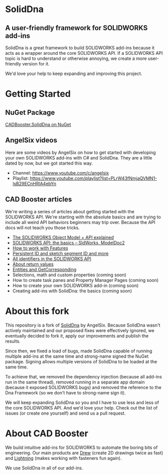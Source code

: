 # SolidDna
## A user-friendly framework for SOLIDWORKS add-ins
SolidDna is a great framework to build SOLIDWORKS add-ins because it acts as a wrapper around the core SOLIDWORKS API. If a SOLIDWORKS API topic is hard to understand or otherwise annoying, we create a more user-friendly version for it. 

We'd love your help to keep expanding and improving this project.

# Getting Started

## NuGet Package
[CADBooster.SolidDna on NuGet](https://www.nuget.org/packages/CADBooster.SolidDna)

## AngelSix videos
Here are some videos by AngelSix on how to get started with developing your own SOLIDWORKS add-ins with C# and SolidDna. They are a little dated by now, but we got started this way.

- Channel: https://www.youtube.com/c/angelsix
- Playlist: https://www.youtube.com/playlist?list=PLrW43fNmjaQVMN1-lsB29ECnHRlA4ebYn

## CAD Booster articles
We're writing a series of articles about getting started with the SOLIDWORKS API. We're starting with the absolute basics and are trying to include all weird API behaviors beginners may trip over. Because the API docs will not teach you those tricks.

- [The SOLIDWORKS Object Model + API explained](https://cadbooster.com/the-solidworks-object-model-api-explained-part-1/)
- [SOLIDWORKS API: the basics – SldWorks, ModelDoc2](https://cadbooster.com/solidworks-api-basics-sldworks-modeldoc2/)
- [How to work with Features ](https://cadbooster.com/how-to-work-with-features-in-the-solidworks-api/)
- [Persistent ID and sketch segment ID and more](https://cadbooster.com/persistent-id-sketch-segment-id-in-the-solidworks-api/)
- [All identifiers in the SOLIDWORKS API](https://cadbooster.com/all-identifiers-and-ids-in-the-solidworks-api/)
- [About return values](https://cadbooster.com/about-return-values-in-the-solidworks-api-part-6/)
- [Entities and GetCorresponding](https://cadbooster.com/entities-and-getcorresponding-in-the-solidworks-api/)
- Selections, math and custom properties (coming soon)
- How to create task panes and Property Manager Pages (coming soon)
- How to create your own SOLIDWORKS add-in (coming soon)
- Creating add-ins with SolidDna: the basics (coming soon)

# About this fork
This repository is a fork of [SolidDna](https://github.com/angelsix/solidworks-api) by AngelSix. Because SolidDna wasn't actively maintained and our proposed fixes were effectively ignored, we eventually decided to fork it, apply our improvements and publish the results. 

Since then, we fixed a load of bugs, made SolidDna capable of running multiple add-ins at the same time and strong-name signed the NuGet package. Signing allows multiple versions of SolidDna to be loaded at the same time.

To achieve that, we removed the dependency injection (because all add-ins run in the same thread), removed running in a separate app domain (because it exposed SOLIDWORKS bugs) and removed the reference to the Dna Framework (so we don't have to strong-name sign it).

We will keep expanding SolidDna so you and I have to use less and less of the core SOLIDWORKS API. And we'd love your help. Check out the list of issues (or create one yourself) and send us a pull request.

# About CAD Booster
We build intuitive add-ins for SOLIDWORKS to automate the boring bits of engineering. Our main products are [Drew](https://cadbooster.com/solidworks-add-in/drew/) (create 2D drawings twice as fast) and [Lightning](https://cadbooster.com/solidworks-add-in/lightning-fastener-filter/) (makes working with fasteners fun again). 

We use SolidDna in all of our add-ins. 